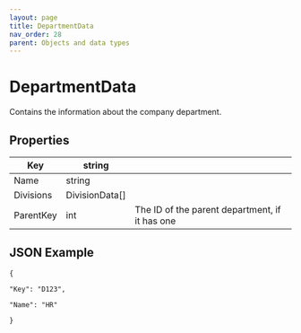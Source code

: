 ```yaml
---
layout: page
title: DepartmentData
nav_order: 28
parent: Objects and data types
---
```


# DepartmentDataContains the information about the company department.## Properties| Key | string |     || --- | --- | --- || Name | string |     || Divisions | DivisionData\[\] |     || ParentKey | int | The ID of the parent department, if it has one |## JSON Example```{"Key": "D123","Name": "HR"}```
